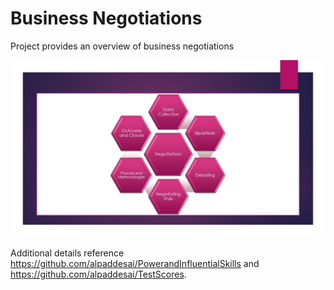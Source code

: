 # Business Negotiations

Project provides an overview of business negotiations 

![image](slide.jpg)

Additional details reference https://github.com/alpaddesai/PowerandInfluentialSkills and https://github.com/alpaddesai/TestScores.
